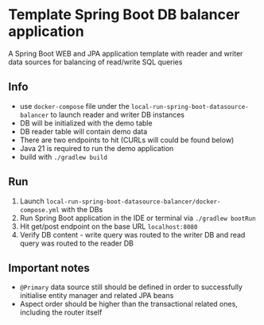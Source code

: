 # Template Spring Boot DB balancer application

A Spring Boot WEB and JPA application template with reader and writer data sources for balancing of read/write SQL queries

## Info

- use `docker-compose` file under the `local-run-spring-boot-datasource-balancer` to launch reader and writer DB instances
- DB will be initialized with the demo table
- DB reader table will contain demo data
- There are two endpoints to hit (CURLs will could be found below)
- Java 21 is required to run the demo application
- build with `./gradlew build`

## Run

1. Launch `local-run-spring-boot-datasource-balancer/docker-compose.yml` with the DBs
2. Run Spring Boot application in the IDE or terminal via `./gradlew bootRun`
3. Hit get/post endpoint on the base URL `localhost:8080`
4. Verify DB content - write query was routed to the writer DB and read query was routed to the reader DB

## Important notes
- `@Primary` data source still should be defined in order to successfully initialise entity manager and related JPA beans
- Aspect order should be higher than the transactional related ones, including the router itself